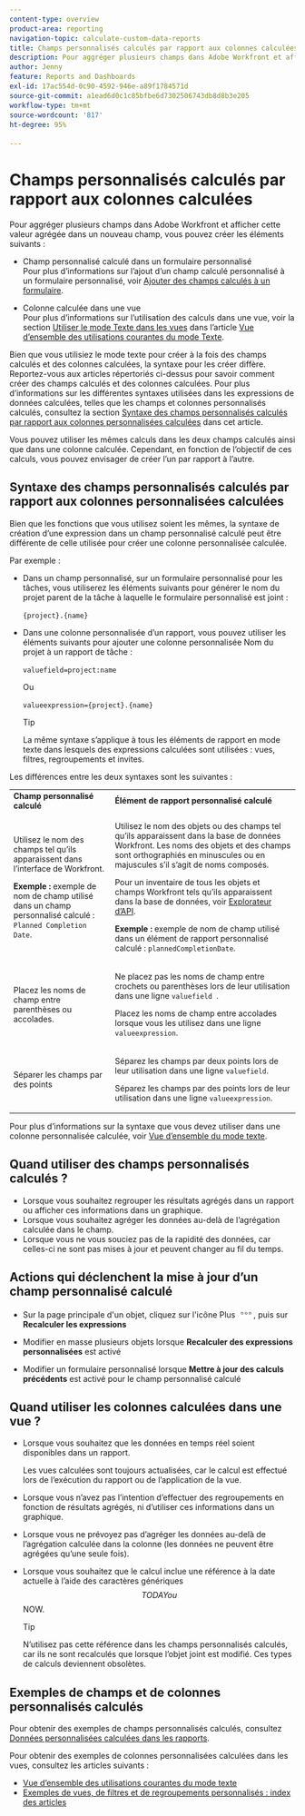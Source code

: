 ```yaml
---
content-type: overview
product-area: reporting
navigation-topic: calculate-custom-data-reports
title: Champs personnalisés calculés par rapport aux colonnes calculées
description: Pour aggréger plusieurs champs dans Adobe Workfront et afficher cette valeur agrégée dans un nouveau champ, vous pouvez créer un champ personnalisé calculé dans un formulaire personnalisé ou une colonne calculée dans une vue.
author: Jenny
feature: Reports and Dashboards
exl-id: 17ac554d-0c90-4592-946e-a89f1784571d
source-git-commit: a1ead6d0c1c85bfbe6d7302506743db8d8b3e205
workflow-type: tm+mt
source-wordcount: '817'
ht-degree: 95%

---
```


# Champs personnalisés calculés par rapport aux colonnes calculées

Pour aggréger plusieurs champs dans Adobe Workfront et afficher cette valeur agrégée dans un nouveau champ, vous pouvez créer les éléments suivants :

* Champ personnalisé calculé dans un formulaire personnalisé\
  Pour plus d’informations sur l’ajout d’un champ calculé personnalisé à un formulaire personnalisé, voir [Ajouter des champs calculés à un formulaire](/help/quicksilver/administration-and-setup/customize-workfront/create-manage-custom-forms/form-designer/design-a-form/add-a-calculated-field.md).

* Colonne calculée dans une vue\
  Pour plus d’informations sur l’utilisation des calculs dans une vue, voir la section [Utiliser le mode Texte dans les vues](../../../reports-and-dashboards/reports/text-mode/understand-common-uses-text-mode.md#use-text-mode-in-views) dans l’article [Vue d’ensemble des utilisations courantes du mode Texte](../../../reports-and-dashboards/reports/text-mode/understand-common-uses-text-mode.md).

Bien que vous utilisiez le mode texte pour créer à la fois des champs calculés et des colonnes calculées, la syntaxe pour les créer diffère. Reportez-vous aux articles répertoriés ci-dessus pour savoir comment créer des champs calculés et des colonnes calculées. Pour plus d’informations sur les différentes syntaxes utilisées dans les expressions de données calculées, telles que les champs et colonnes personnalisés calculés, consultez la section [Syntaxe des champs personnalisés calculés par rapport aux colonnes personnalisées calculées](/help/quicksilver/reports-and-dashboards/reports/calc-cstm-data-reports/calculated-custom-fields-calculated-columns.md#syntax-of-calculated-custom-fields-vs-calculated-custom-columns) dans cet article.

Vous pouvez utiliser les mêmes calculs dans les deux champs calculés ainsi que dans une colonne calculée. Cependant, en fonction de l’objectif de ces calculs, vous pouvez envisager de créer l’un par rapport à l’autre.

## Syntaxe des champs personnalisés calculés par rapport aux colonnes personnalisées calculées

Bien que les fonctions que vous utilisez soient les mêmes, la syntaxe de création d’une expression dans un champ personnalisé calculé peut être différente de celle utilisée pour créer une colonne personnalisée calculée.

Par exemple :

* Dans un champ personnalisé, sur un formulaire personnalisé pour les tâches, vous utiliserez les éléments suivants pour générer le nom du projet parent de la tâche à laquelle le formulaire personnalisé est joint :

  `{project}.{name}`

* Dans une colonne personnalisée d’un rapport, vous pouvez utiliser les éléments suivants pour ajouter une colonne personnalisée Nom du projet à un rapport de tâche :

  `valuefield=project:name`

  Ou

  `valueexpression={project}.{name}`

  >[!TIP]
  >
  >La même syntaxe s’applique à tous les éléments de rapport en mode texte dans lesquels des expressions calculées sont utilisées : vues, filtres, regroupements et invites.

Les différences entre les deux syntaxes sont les suivantes :

<table style="table-layout:auto"> 
 <col> 
 <col> 
 <tbody> 
  <tr> 
   <td><strong>Champ personnalisé calculé</strong></td>
   <td><strong>Élément de rapport personnalisé calculé</strong></td> 
  </tr> 
  <tr> 
   <td> <p>Utilisez le nom des champs tel qu’ils apparaissent dans l’interface de Workfront.</p> <p class="example" data-mc-autonum="<b>Example: </b>"><span class="autonumber"><span><b>Exemple : </b></span></span>exemple de nom de champ utilisé dans un champ personnalisé calculé : <code>Planned Completion Date</code>.</p> </td> 
   <td> <p>Utilisez le nom des objets ou des champs tel qu’ils apparaissent dans la base de données Workfront. Les noms des objets et des champs sont orthographiés en minuscules ou en majuscules s’il s’agit de noms composés. </p> <p>Pour un inventaire de tous les objets et champs Workfront tels qu’ils apparaissent dans la base de données, voir <a href="../../../wf-api/general/api-explorer.md" class="MCXref xref">Explorateur d’API</a>. </p> <p class="example" data-mc-autonum="<b>Example: </b>"><span class="autonumber"><span><b>Exemple : </b></span></span>exemple de nom de champ utilisé dans un élément de rapport personnalisé calculé : <code>plannedCompletionDate</code>.</p> </td> 
  </tr> 
  <tr> 
   <td>Placez les noms de champ entre parenthèses ou accolades.</td> 
   <td> <p>Ne placez pas les noms de champ entre crochets ou parenthèses lors de leur utilisation dans une ligne <code>valuefield </code>.</p> <p>Placez les noms de champ entre accolades lorsque vous les utilisez dans une ligne <code>valueexpression</code>.</p> </td> 
  </tr> 
  <tr> 
   <td>Séparer les champs par des points</td> 
   <td> <p>Séparez les champs par deux points lors de leur utilisation dans une ligne <code>valuefield</code>.</p> <p>Séparez les champs par des points lors de leur utilisation dans une ligne <code>valueexpression</code>.</p> </td> 
  </tr> 
 </tbody> 
</table>

Pour plus d’informations sur la syntaxe que vous devez utiliser dans une colonne personnalisée calculée, voir [Vue d’ensemble du mode texte](../../../reports-and-dashboards/reports/text-mode/understand-text-mode.md).

## Quand utiliser des champs personnalisés calculés ?

* Lorsque vous souhaitez regrouper les résultats agrégés dans un rapport ou afficher ces informations dans un graphique.
* Lorsque vous souhaitez agréger les données au-delà de l’agrégation calculée dans le champ.
* Lorsque vous ne vous souciez pas de la rapidité des données, car celles-ci ne sont pas mises à jour et peuvent changer au fil du temps.

## Actions qui déclenchent la mise à jour d’un champ personnalisé calculé

* Sur la page principale d&#39;un objet, cliquez sur l&#39;icône Plus ![icône Plus](assets/more-icon.png), puis sur **Recalculer les expressions**

* Modifier en masse plusieurs objets lorsque **Recalculer des expressions personnalisées** est activé
* Modifier un formulaire personnalisé lorsque **Mettre à jour des calculs précédents** est activé pour le champ personnalisé calculé

## Quand utiliser les colonnes calculées dans une vue ?

* Lorsque vous souhaitez que les données en temps réel soient disponibles dans un rapport.

  Les vues calculées sont toujours actualisées, car le calcul est effectué lors de l’exécution du rapport ou de l’application de la vue.

* Lorsque vous n’avez pas l’intention d’effectuer des regroupements en fonction de résultats agrégés, ni d’utiliser ces informations dans un graphique.
* Lorsque vous ne prévoyez pas d’agréger les données au-delà de l’agrégation calculée dans la colonne (les données ne peuvent être agrégées qu’une seule fois).
* Lorsque vous souhaitez que le calcul inclue une référence à la date actuelle à l’aide des caractères génériques $$TODAY ou $$NOW.

  >[!TIP]
  >
  >N’utilisez pas cette référence dans les champs personnalisés calculés, car ils ne sont recalculés que lorsque l’objet joint est modifié. Ces types de calculs deviennent obsolètes.

## Exemples de champs et de colonnes personnalisés calculés

Pour obtenir des exemples de champs personnalisés calculés, consultez [Données personnalisées calculées dans les rapports](../../../reports-and-dashboards/reports/calc-cstm-data-reports/calculated-custom-data-reports.md).

Pour obtenir des exemples de colonnes personnalisées calculées dans les vues, consultez les articles suivants :

* [Vue d’ensemble des utilisations courantes du mode texte](../../../reports-and-dashboards/reports/text-mode/understand-common-uses-text-mode.md)
* [Exemples de vues, de filtres et de regroupements personnalisés : index des articles](../../../reports-and-dashboards/reports/custom-view-filter-grouping-samples/custom-view-filter-grouping-samples.md)
